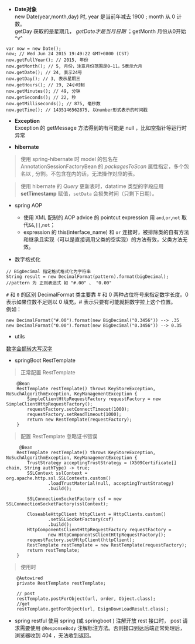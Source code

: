 
- **Date对象**    
new Date(year,month,day) 时, year 是当前年减去 1900 ; month 从 0 计数。    
getDay 获取的是星期几， *getDate才是当月日期* ；getMonth 月份从0开始 ^v^
```
var now = new Date();
now; // Wed Jun 24 2015 19:49:22 GMT+0800 (CST)
now.getFullYear(); // 2015, 年份
now.getMonth(); // 5, 月份，注意月份范围是0~11，5表示六月
now.getDate(); // 24, 表示24号
now.getDay(); // 3, 表示星期三
now.getHours(); // 19, 24小时制
now.getMinutes(); // 49, 分钟
now.getSeconds(); // 22, 秒
now.getMilliseconds(); // 875, 毫秒数
now.getTime(); // 1435146562875, 以number形式表示的时间戳
```
- **Exception**  
Exception 的 getMessage 方法得到的有可能是 null ，比如空指针等运行时异常

- **hibernate**

> 使用 spring-hibernate 时 model 的包名在 AnnotationSessionFactoryBean 的 *packagesToScan* 属性指定，多个包名以 *,* 分割。不包含在内的话，无法操作对应的表。

> 使用 hibernate 的 *Query* 更新表时，datatime 类型的字段应用 **setTimestamp** 赋值，`setData` 会损失时间（只剩下日期）。

- spring AOP
    + 使用 XML 配制的 AOP advice 的 pointcut expression 用 `and`,`or`,`not` 取代`&&`,`||`,`not`；     
    + expression 的 this(interface_name) 和 `or` 连接时，被排除类的自有方法和继承且实现（可以是直接调用父类的空实现）的方法有效，父类方法无效。     

- 数字格式化
```
// BigDecimal 指定格式格式化为字符串
String result = new DecimalFormat(pattern).format(bigDecimal);
//pattern 为 正则表达式 如 "#.00" 、 "0.00"
```
`#` 和 `0` 的区别
DecimalFormat 类主要靠 # 和 0 两种占位符号来指定数字长度。0 表示如果位数不足则以 0 填充，# 表示只要有可能就把数字拉上这个位置。           
例如：
```
new DecimalFormat("#.00").format(new BigDecimal("0.3456")) --> .35
new DecimalFormat("0.00").format(new BigDecimal("0.3456")) --> 0.35
```

- utils       
  
[数字金额转大写汉字][1]

- springBoot RestTemplate
> 正常配置 RestTemplate

```
    @Bean
    RestTemplate restTemplate() throws KeyStoreException, NoSuchAlgorithmException, KeyManagementException {
        SimpleClientHttpRequestFactory requestFactory = new SimpleClientHttpRequestFactory();
        requestFactory.setConnectTimeout(1000);
        requestFactory.setReadTimeout(1000);
        return new RestTemplate(requestFactory);
    }
```

> 配置 RestTemplate 忽略证书错误

```
     @Bean
    RestTemplate restTemplate() throws KeyStoreException, NoSuchAlgorithmException, KeyManagementException {
        TrustStrategy acceptingTrustStrategy = (X509Certificate[] chain, String authType) -> true;
        SSLContext sslContext = org.apache.http.ssl.SSLContexts.custom()
                .loadTrustMaterial(null, acceptingTrustStrategy)
                .build();

        SSLConnectionSocketFactory csf = new SSLConnectionSocketFactory(sslContext);

        CloseableHttpClient httpClient = HttpClients.custom()
                .setSSLSocketFactory(csf)
                .build();
        HttpComponentsClientHttpRequestFactory requestFactory =
                new HttpComponentsClientHttpRequestFactory();
        requestFactory.setHttpClient(httpClient);
        RestTemplate restTemplate = new RestTemplate(requestFactory);
        return restTemplate;
    }
```

> 使用时

```
    @Autowired
    private RestTemplate restTemplate;

    // post
    restTemplate.postForObject(url, order, Object.class);
    //get
    restTemplate.getForObject(url, EsignDownLoadResult.class);
```

- spring restful
 使用 spring (或 springboot ) 注解开放 rest 接口时， post 请求需要使用 `@ResponseBody` 注解标注方法。否则接口到达后端正常处理后， 浏览器收到 404 ，无法收到返回。



[1]:https://github.com/tianqing2117/DailyProgress/blob/master/utils/MoneyUtils.java

